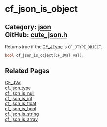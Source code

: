 [//]: # (This file is automatically generated by Cute Framework's docs parser.)
[//]: # (Do not edit this file by hand!)
[//]: # (See: https://github.com/RandyGaul/cute_framework/blob/master/samples/docs_parser.cpp)
[](../header.md ':include')

# cf_json_is_object

Category: [json](/api_reference?id=json)  
GitHub: [cute_json.h](https://github.com/RandyGaul/cute_framework/blob/master/include/cute_json.h)  
---

Returns true if the [CF_JType](/json/cf_jtype.md) is `CF_JTYPE_OBJECT`.

```cpp
bool cf_json_is_object(CF_JVal val);
```

## Related Pages

[CF_JVal](/json/cf_jval.md)  
[cf_json_type](/json/cf_json_type.md)  
[cf_json_is_null](/json/cf_json_is_null.md)  
[cf_json_is_int](/json/cf_json_is_int.md)  
[cf_json_is_float](/json/cf_json_is_float.md)  
[cf_json_is_bool](/json/cf_json_is_bool.md)  
[cf_json_is_string](/json/cf_json_is_string.md)  
[cf_json_is_array](/json/cf_json_is_array.md)  
